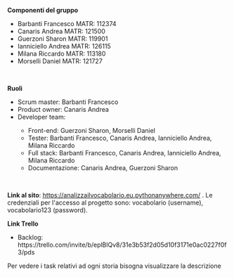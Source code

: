 
<b>Componenti del gruppo</b>
<ul>
  <li>Barbanti Francesco MATR: 112374</li>
  <li>Canaris Andrea MATR: 121500</li>
  <li>Guerzoni Sharon MATR: 119901</li>
  <li>Ianniciello Andrea MATR: 126115</li>
  <li>Milana Riccardo MATR: 113180</li>
  <li>Morselli Daniel MATR: 121727</li>
</ul> <br>

<b>Ruoli</b>
<ul>
  <li>Scrum master: Barbanti Francesco</li>
  <li>Product owner: Canaris Andrea</li>
  <li>Developer team:</li>
    <ul>
      <li>Front-end: Guerzoni Sharon, Morselli Daniel</li>
      <li>Tester: Barbanti Francesco, Canaris Andrea, Ianniciello Andrea, Milana Riccardo</li>
      <li>Full stack: Barbanti Francesco, Canaris Andrea, Ianniciello Andrea, Milana Riccardo</li>
      <li>Documentazione: Canaris Andrea, Guerzoni Sharon</li>
    </ul>
</ul> <br>

<b>Link al sito</b>: https://analizzailvocabolario.eu.pythonanywhere.com/ . Le credenziali per l'accesso al progetto sono: vocabolario (username), vocabolario123 (password).

<b>Link Trello</b>
<ul>
  <li>Backlog: https://trello.com/invite/b/eplBlQv8/31e3b53f2d05d10f3171e0ac0227f0f3/pds</li>
</ul>
<p>Per vedere i task relativi ad ogni storia bisogna visualizzare la descrizione</p><br>
